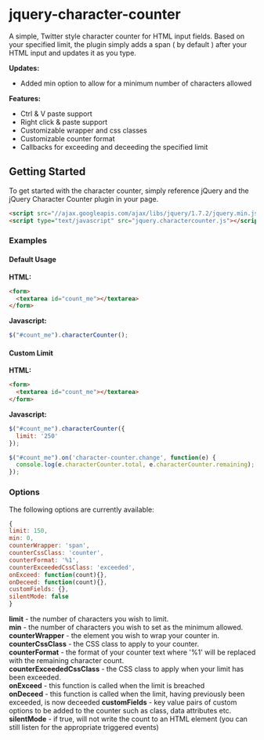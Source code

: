 # jquery-character-counter

A simple, Twitter style character counter for HTML input fields. Based on your specified limit, the plugin simply adds a span ( by default ) after your HTML input and updates it as you type.

__Updates:__
* Added min option to allow for a minimum number of characters allowed

__Features:__
* Ctrl & V paste support
* Right click & paste support
* Customizable wrapper and css classes
* Customizable counter format
* Callbacks for exceeding and deceeding the specified limit

## Getting Started

To get started with the character counter, simply reference jQuery and the jQuery Character Counter plugin in your page.

```html
<script src="//ajax.googleapis.com/ajax/libs/jquery/1.7.2/jquery.min.js"></script>	
<script type="text/javascript" src="jquery.charactercounter.js"></script>
```

### Examples

#### Default Usage

__HTML:__
```html
<form>
  <textarea id="count_me"></textarea>
</form>
```
__Javascript:__
```javascript
$("#count_me").characterCounter();
```

#### Custom Limit

__HTML:__
```html
<form>
  <textarea id="count_me"></textarea>
</form>
```
__Javascript:__
```javascript
$("#count_me").characterCounter({
  limit: '250'  
});

$("#count_me").on('character-counter.change', function(e) {
  console.log(e.characterCounter.total, e.characterCounter.remaining);
});
```


### Options

The following options are currently available:

```javascript
{
limit: 150,
min: 0,
counterWrapper: 'span',
counterCssClass: 'counter',
counterFormat: '%1',
counterExceededCssClass: 'exceeded',
onExceed: function(count){},
onDeceed: function(count){},
customFields: {},
silentMode: false
}
```

__limit__ - the number of characters you wish to limit.  
__min__ - the number of characters you wish to set as the minimum allowed.  
__counterWrapper__ - the element you wish to wrap your counter in.  
__counterCssClass__ - the CSS class to apply to your counter.  
__counterFormat__ - the format of your counter text where '%1' will be replaced with the remaining character count.  
__counterExceededCssClass__ - the CSS class to apply when your limit has been exceeded.  
__onExceed__ - this function is called when the limit is breached   
__onDeceed__ - this function is called when the limit, having previously been exceeded, is now deceeded
__customFields__ - key value pairs of custom options to be added to the counter such as class, data attributes etc.
__silentMode__ - if true, will not write the count to an HTML element (you can still listen for the appropriate triggered events)
